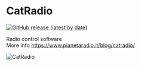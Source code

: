 # CatRadio
[![GitHub release (latest by date)](https://img.shields.io/github/downloads/PianetaRadio/CatRadio/latest/total)](https://github.com/PianetaRadio/CatRadio/releases)

Radio control software<br/>
More info https://www.pianetaradio.it/blog/catradio/

![CatRadio](https://www.pianetaradio.it/wp-content/uploads/2022/04/catradio_1.2.0_01.png)
